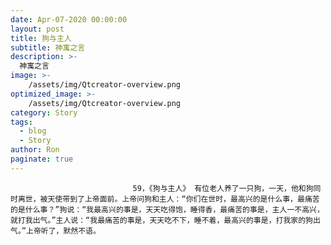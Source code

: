 ```yaml
---
date: Apr-07-2020 00:00:00
layout: post
title: 狗与主人
subtitle: 神寓之言
description: >-
  神寓之言
image: >-
    /assets/img/Qtcreator-overview.png
optimized_image: >-
    /assets/img/Qtcreator-overview.png
category: Story
tags:
  - blog
  - Story
author: Ron
paginate: true
---
```


							　　59，《狗与主人》 有位老人养了一只狗，一天，他和狗同时离世，被天使带到了上帝面前。上帝问狗和主人：“你们在世时，最高兴的是什么事，最痛苦的是什么事？”狗说：“我最高兴的事是，天天吃得饱，睡得香，最痛苦的事是，主人一不高兴，就打我出气。”主人说：“我最痛苦的事是，天天吃不下，睡不着，最高兴的事是，打我家的狗出气。”上帝听了，默然不语。
							
							
						